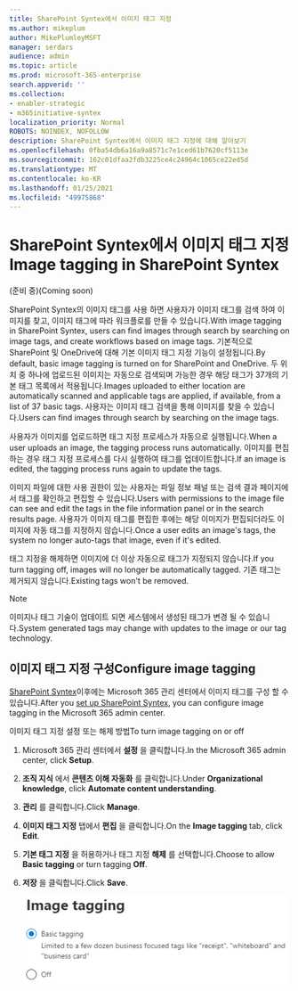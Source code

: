 ```yaml
---
title: SharePoint Syntex에서 이미지 태그 지정
ms.author: mikeplum
author: MikePlumleyMSFT
manager: serdars
audience: admin
ms.topic: article
ms.prod: microsoft-365-enterprise
search.appverid: ''
ms.collection:
- enabler-strategic
- m365initiative-syntex
localization_priority: Normal
ROBOTS: NOINDEX, NOFOLLOW
description: SharePoint Syntex에서 이미지 태그 지정에 대해 알아보기
ms.openlocfilehash: 0fba54db6a16a9a8571c7e1ced61b7620cf5113e
ms.sourcegitcommit: 162c01dfaa2fdb3225ce4c24964c1065ce22ed5d
ms.translationtype: MT
ms.contentlocale: ko-KR
ms.lasthandoff: 01/25/2021
ms.locfileid: "49975868"
---
```

# <a name="image-tagging-in-sharepoint-syntex"></a><span data-ttu-id="cb6e7-103">SharePoint Syntex에서 이미지 태그 지정</span><span class="sxs-lookup"><span data-stu-id="cb6e7-103">Image tagging in SharePoint Syntex</span></span>

<span data-ttu-id="cb6e7-104">(준비 중)</span><span class="sxs-lookup"><span data-stu-id="cb6e7-104">(Coming soon)</span></span>

<span data-ttu-id="cb6e7-105">SharePoint Syntex의 이미지 태그를 사용 하면 사용자가 이미지 태그를 검색 하여 이미지를 찾고, 이미지 태그에 따라 워크플로를 만들 수 있습니다.</span><span class="sxs-lookup"><span data-stu-id="cb6e7-105">With image tagging in SharePoint Syntex, users can find images through search by searching on image tags, and create workflows based on image tags.</span></span> <span data-ttu-id="cb6e7-106">기본적으로 SharePoint 및 OneDrive에 대해 기본 이미지 태그 지정 기능이 설정됩니다.</span><span class="sxs-lookup"><span data-stu-id="cb6e7-106">By default, basic image tagging is turned on for SharePoint and OneDrive.</span></span> <span data-ttu-id="cb6e7-107">두 위치 중 하나에 업로드된 이미지는 자동으로 검색되며 가능한 경우 해당 태그가 37개의 기본 태그 목록에서 적용됩니다.</span><span class="sxs-lookup"><span data-stu-id="cb6e7-107">Images uploaded to either location are automatically scanned and applicable tags are applied, if available, from a list of 37 basic tags.</span></span> <span data-ttu-id="cb6e7-108">사용자는 이미지 태그 검색을 통해 이미지를 찾을 수 있습니다.</span><span class="sxs-lookup"><span data-stu-id="cb6e7-108">Users can find images through search by searching on the image tags.</span></span>

<span data-ttu-id="cb6e7-109">사용자가 이미지를 업로드하면 태그 지정 프로세스가 자동으로 실행됩니다.</span><span class="sxs-lookup"><span data-stu-id="cb6e7-109">When a user uploads an image, the  tagging process runs automatically.</span></span> <span data-ttu-id="cb6e7-110">이미지를 편집하는 경우 태그 지정 프로세스를 다시 실행하여 태그를 업데이트합니다.</span><span class="sxs-lookup"><span data-stu-id="cb6e7-110">If an image is edited, the tagging process runs again to update the tags.</span></span>

<span data-ttu-id="cb6e7-111">이미지 파일에 대한 사용 권한이 있는 사용자는 파일 정보 패널 또는 검색 결과 페이지에서 태그를 확인하고 편집할 수 있습니다.</span><span class="sxs-lookup"><span data-stu-id="cb6e7-111">Users with permissions to the image file can see and edit the tags in the file information panel or in the search results page.</span></span> <span data-ttu-id="cb6e7-112">사용자가 이미지 태그를 편집한 후에는 해당 이미지가 편집되더라도 이미지에 자동 태그를 지정하지 않습니다.</span><span class="sxs-lookup"><span data-stu-id="cb6e7-112">Once a user edits an image's tags, the system no longer auto-tags that image, even if it's edited.</span></span>

<span data-ttu-id="cb6e7-113">태그 지정을 해제하면 이미지에 더 이상 자동으로 태그가 지정되지 않습니다.</span><span class="sxs-lookup"><span data-stu-id="cb6e7-113">If you turn tagging off, images will no longer be automatically tagged.</span></span> <span data-ttu-id="cb6e7-114">기존 태그는 제거되지 않습니다.</span><span class="sxs-lookup"><span data-stu-id="cb6e7-114">Existing tags won't be removed.</span></span>

> [!NOTE]
> <span data-ttu-id="cb6e7-115">이미지나 태그 기술이 업데이트 되면 세스템에서 생성된 태그가 변경 될 수 있습니다.</span><span class="sxs-lookup"><span data-stu-id="cb6e7-115">System generated tags may change with updates to the image or our tag technology.</span></span>


## <a name="configure-image-tagging"></a><span data-ttu-id="cb6e7-116">이미지 태그 지정 구성</span><span class="sxs-lookup"><span data-stu-id="cb6e7-116">Configure image tagging</span></span>

<span data-ttu-id="cb6e7-117">[SharePoint Syntex](set-up-content-understanding.md)이후에는 Microsoft 365 관리 센터에서 이미지 태그를 구성 할 수 있습니다.</span><span class="sxs-lookup"><span data-stu-id="cb6e7-117">After you [set up SharePoint Syntex](set-up-content-understanding.md), you can configure image tagging in the Microsoft 365 admin center.</span></span>  

<span data-ttu-id="cb6e7-118">이미지 태그 지정 설정 또는 해제 방법</span><span class="sxs-lookup"><span data-stu-id="cb6e7-118">To turn image tagging on or off</span></span>

1. <span data-ttu-id="cb6e7-119">Microsoft 365 관리 센터에서 **설정** 을 클릭합니다.</span><span class="sxs-lookup"><span data-stu-id="cb6e7-119">In the Microsoft 365 admin center, click **Setup**.</span></span>

2. <span data-ttu-id="cb6e7-120">**조직 지식** 에서 **콘텐츠 이해 자동화** 를 클릭합니다.</span><span class="sxs-lookup"><span data-stu-id="cb6e7-120">Under **Organizational knowledge**, click **Automate content understanding**.</span></span>

3. <span data-ttu-id="cb6e7-121">**관리** 를 클릭합니다.</span><span class="sxs-lookup"><span data-stu-id="cb6e7-121">Click **Manage**.</span></span>

4. <span data-ttu-id="cb6e7-122">**이미지 태그 지정** 탭에서 **편집** 을 클릭합니다.</span><span class="sxs-lookup"><span data-stu-id="cb6e7-122">On the **Image tagging** tab, click **Edit**.</span></span>

5. <span data-ttu-id="cb6e7-123">**기본 태그 지정** 을 허용하거나 태그 지정 **해제** 를 선택합니다.</span><span class="sxs-lookup"><span data-stu-id="cb6e7-123">Choose to allow **Basic tagging** or turn tagging **Off**.</span></span>

6. <span data-ttu-id="cb6e7-124">**저장** 을 클릭합니다.</span><span class="sxs-lookup"><span data-stu-id="cb6e7-124">Click **Save**.</span></span>

    ![이미지 태그 지정 컨트롤 스크린샷](../media/content-understanding/sharepoint-syntex-image-tagging-control.png)
